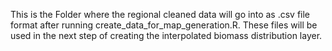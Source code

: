 This is the Folder where the regional cleaned data will go into as .csv file format after running create_data_for_map_generation.R. These files will be used in the next step of creating the interpolated biomass distribution layer.
